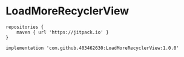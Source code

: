 # LoadMoreRecyclerView

```
repositories {
    maven { url 'https://jitpack.io' }
}

implementation 'com.github.403462630:LoadMoreRecyclerView:1.0.0'
```


